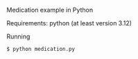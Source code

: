 Medication example in Python

Requirements: python (at least version 3.12)

Running

```
$ python medication.py
```
